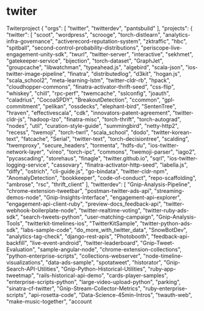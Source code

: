 # twiter
Twiterproject
{
  "orgs": [
    "twitter",
    "twitterdev",
    "pantsbuild"
  ],
  "projects": {
    "twitter": [
      "scoot",
      "wordpress",
      "scrooge",
      "torch-distlearn",
      "analytics-infra-governance",
      "activerecord-reputation-system",
      "zktraffic",
      "hbc",
      "spitball",
      "second-control-probability-distributions",
      "periscope-live-engagement-unity-sdk",
      "twurl",
      "twitter-server",
      "interactive",
      "sekhmet",
      "gatekeeper-service",
      "bijection",
      "torch-dataset",
      "GraphJet",
      "groupcache",
      "libwatchman",
      "typeahead.js",
      "algebird",
      "scala-json",
      "ios-twitter-image-pipeline",
      "finatra",
      "distributedlog",
      "d3kit",
      "hogan.js",
      "scala_school2",
      "meta-learning-lstm",
      "twitter-cldr-rb",
      "hpack",
      "cloudhopper-commons",
      "finatra-activator-thrift-seed",
      "css-flip",
      "whiskey",
      "chill",
      "rpc-perf",
      "twemcache",
      "sslconfig",
      "joauth",
      "caladrius",
      "CocoaSPDY",
      "BreakoutDetection",
      "ccommon",
      "gpl-commitment",
      "pelikan",
      "ossdecks",
      "elephant-bird",
      "SentenTree",
      "hraven",
      "effectivescala",
      "cdk",
      "innovators-patent-agreement",
      "twitter-cldr-js",
      "hadoop-lzo",
      "finatra-misc",
      "torch-thrift",
      "torch-autograd",
      "nodes",
      "util",
      "curation-style-guide",
      "summingbird",
      "netty-http2",
      "recess",
      "twemoji",
      "torch-twrl",
      "scala_school",
      "dodo",
      "twitter-korean-text",
      "fatcache",
      "Serial",
      "twitter-text",
      "torch-decisiontree",
      "scalding",
      "twemproxy",
      "secure_headers",
      "tormenta",
      "hdfs-du",
      "ios-twitter-network-layer",
      "vireo",
      "torch-ipc",
      "commons",
      "twemoji-parser",
      "iago2",
      "pycascading",
      "storehaus",
      "finagle",
      "twitter.github.io",
      "sqrl",
      "ios-twitter-logging-service",
      "cassovary",
      "finatra-activator-http-seed",
      "labella.js",
      "diffy",
      "ostrich",
      "cli-guide.js",
      "go-bindata",
      "twitter-cldr-npm",
      "AnomalyDetection",
      "bookkeeper",
      "code-of-conduct",
      "repo-scaffolding",
      "ambrose",
      "rsc",
      "thrift_client"
    ],
    "twitterdev": [
      "Gnip-Analysis-Pipeline",
      "chrome-extension-tweetbar",
      "postman-twitter-ads-api",
      "streaming-demos-node",
      "Gnip-Insights-Interface",
      "engagement-api-explorer",
      "engagement-api-client-ruby",
      "preview-docs_feedback-api",
      "twitter-webhook-boilerplate-node",
      "twitter-realtime-voting",
      "twitter-ruby-ads-sdk",
      "search-tweets-python",
      "user-matching-campaign",
      "Gnip-Analysis-Tools",
      "twitterkit-timelines-ios",
      "TwitterKitSample",
      "twitter-python-ads-sdk",
      "labs-sample-code",
      "do_more_with_twitter_data",
      "SnowBotDev",
      "analytics-tag-check",
      "django-rest-apis",
      "Photobooth",
      "feedback-api-backfill",
      "live-event-android",
      "twitter-leaderboard",
      "Gnip-Tweet-Evaluation",
      "sample-angular-node",
      "chrome-extension-collections",
      "python-enterprise-scripts",
      "collections-webserver",
      "node-timeline-visualizations",
      "data-ads-sample",
      "spotatweet",
      "historator",
      "Gnip-Search-API-Utilities",
      "Gnip-Python-Historical-Utilities",
      "ruby-app-tweetmap",
      "rails-historical-api-demo",
      "cards-player-samples",
      "enterprise-scripts-python",
      "large-video-upload-python",
      "parking",
      "sinatra-cf-twitter",
      "Gnip-Stream-Collector-Metrics",
      "ruby-enterprise-scripts",
      "api-rosetta-code",
      "Data-Science-45min-Intros",
      "twauth-web",
      "make-music-together",
      "account
